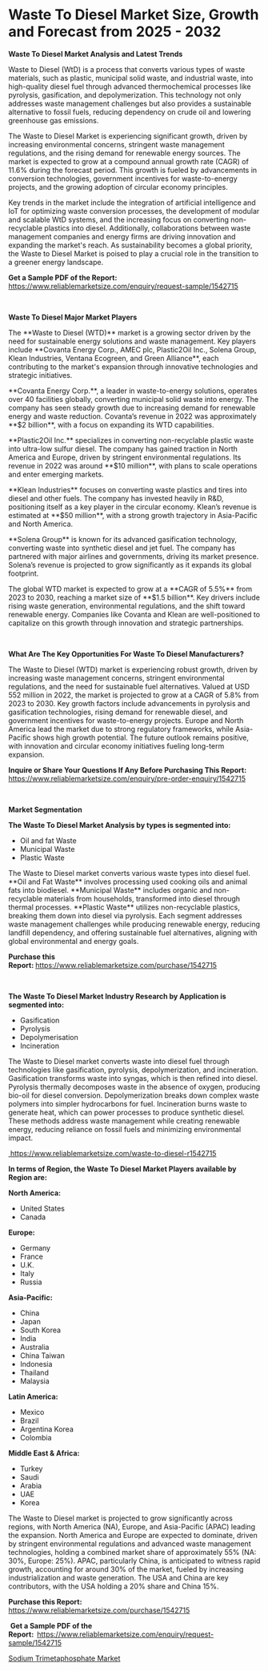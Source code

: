 <p><h1>Waste To Diesel Market Size, Growth and Forecast from 2025 - 2032</h1></p><p><strong>Waste To Diesel Market Analysis and Latest Trends</strong></p>
<p><p>Waste to Diesel (WtD) is a process that converts various types of waste materials, such as plastic, municipal solid waste, and industrial waste, into high-quality diesel fuel through advanced thermochemical processes like pyrolysis, gasification, and depolymerization. This technology not only addresses waste management challenges but also provides a sustainable alternative to fossil fuels, reducing dependency on crude oil and lowering greenhouse gas emissions.</p><p>The Waste to Diesel Market is experiencing significant growth, driven by increasing environmental concerns, stringent waste management regulations, and the rising demand for renewable energy sources. The market is expected to grow at a compound annual growth rate (CAGR) of 11.6% during the forecast period. This growth is fueled by advancements in conversion technologies, government incentives for waste-to-energy projects, and the growing adoption of circular economy principles.</p><p>Key trends in the market include the integration of artificial intelligence and IoT for optimizing waste conversion processes, the development of modular and scalable WtD systems, and the increasing focus on converting non-recyclable plastics into diesel. Additionally, collaborations between waste management companies and energy firms are driving innovation and expanding the market's reach. As sustainability becomes a global priority, the Waste to Diesel Market is poised to play a crucial role in the transition to a greener energy landscape.</p></p>
<p><strong>Get a Sample PDF of the Report:&nbsp;</strong> <a href="https://www.reliablemarketsize.com/enquiry/request-sample/1542715?utm_campaign=1845&utm_medium=2&utm_source=Github&utm_content=ia&utm_term=26012025&utm_id=waste-to-diesel">https://www.reliablemarketsize.com/enquiry/request-sample/1542715</a></p>
<p>&nbsp;</p>
<p><strong>Waste To Diesel Major Market Players</strong></p>
<p><p>The **Waste to Diesel (WTD)** market is a growing sector driven by the need for sustainable energy solutions and waste management. Key players include **Covanta Energy Corp., AMEC plc, Plastic2Oil Inc., Solena Group, Klean Industries, Ventana Ecogreen, and Green Alliance**, each contributing to the market's expansion through innovative technologies and strategic initiatives.</p><p>**Covanta Energy Corp.**, a leader in waste-to-energy solutions, operates over 40 facilities globally, converting municipal solid waste into energy. The company has seen steady growth due to increasing demand for renewable energy and waste reduction. Covanta’s revenue in 2022 was approximately **$2 billion**, with a focus on expanding its WTD capabilities.</p><p>**Plastic2Oil Inc.** specializes in converting non-recyclable plastic waste into ultra-low sulfur diesel. The company has gained traction in North America and Europe, driven by stringent environmental regulations. Its revenue in 2022 was around **$10 million**, with plans to scale operations and enter emerging markets.</p><p>**Klean Industries** focuses on converting waste plastics and tires into diesel and other fuels. The company has invested heavily in R&D, positioning itself as a key player in the circular economy. Klean’s revenue is estimated at **$50 million**, with a strong growth trajectory in Asia-Pacific and North America.</p><p>**Solena Group** is known for its advanced gasification technology, converting waste into synthetic diesel and jet fuel. The company has partnered with major airlines and governments, driving its market presence. Solena’s revenue is projected to grow significantly as it expands its global footprint.</p><p>The global WTD market is expected to grow at a **CAGR of 5.5%** from 2023 to 2030, reaching a market size of **$1.5 billion**. Key drivers include rising waste generation, environmental regulations, and the shift toward renewable energy. Companies like Covanta and Klean are well-positioned to capitalize on this growth through innovation and strategic partnerships.</p></p>
<p>&nbsp;</p>
<p><strong>What Are The Key Opportunities For Waste To Diesel Manufacturers?</strong></p>
<p><p>The Waste to Diesel (WTD) market is experiencing robust growth, driven by increasing waste management concerns, stringent environmental regulations, and the need for sustainable fuel alternatives. Valued at USD 552 million in 2022, the market is projected to grow at a CAGR of 5.8% from 2023 to 2030. Key growth factors include advancements in pyrolysis and gasification technologies, rising demand for renewable diesel, and government incentives for waste-to-energy projects. Europe and North America lead the market due to strong regulatory frameworks, while Asia-Pacific shows high growth potential. The future outlook remains positive, with innovation and circular economy initiatives fueling long-term expansion.</p></p>
<p><strong>Inquire or Share Your Questions If Any Before Purchasing This Report:</strong> <a href="https://www.reliablemarketsize.com/enquiry/pre-order-enquiry/1542715?utm_campaign=1845&utm_medium=2&utm_source=Github&utm_content=ia&utm_term=26012025&utm_id=waste-to-diesel">https://www.reliablemarketsize.com/enquiry/pre-order-enquiry/1542715</a></p>
<p>&nbsp;</p>
<p><strong>Market Segmentation</strong></p>
<p><strong>The Waste To Diesel Market Analysis by types is segmented into:</strong></p>
<p><ul><li>Oil and fat Waste</li><li>Municipal Waste</li><li>Plastic Waste</li></ul></p>
<p><p>The Waste to Diesel market converts various waste types into diesel fuel. **Oil and Fat Waste** involves processing used cooking oils and animal fats into biodiesel. **Municipal Waste** includes organic and non-recyclable materials from households, transformed into diesel through thermal processes. **Plastic Waste** utilizes non-recyclable plastics, breaking them down into diesel via pyrolysis. Each segment addresses waste management challenges while producing renewable energy, reducing landfill dependency, and offering sustainable fuel alternatives, aligning with global environmental and energy goals.</p></p>
<p><strong>Purchase this Report:&nbsp;</strong><a href="https://www.reliablemarketsize.com/purchase/1542715?utm_campaign=1845&utm_medium=2&utm_source=Github&utm_content=ia&utm_term=26012025&utm_id=waste-to-diesel">https://www.reliablemarketsize.com/purchase/1542715</a></p>
<p>&nbsp;</p>
<p><strong>The Waste To Diesel Market Industry Research by Application is segmented into:</strong></p>
<p><ul><li>Gasification</li><li>Pyrolysis</li><li>Depolymerisation</li><li>Incineration</li></ul></p>
<p><p>The Waste to Diesel market converts waste into diesel fuel through technologies like gasification, pyrolysis, depolymerization, and incineration. Gasification transforms waste into syngas, which is then refined into diesel. Pyrolysis thermally decomposes waste in the absence of oxygen, producing bio-oil for diesel conversion. Depolymerization breaks down complex waste polymers into simpler hydrocarbons for fuel. Incineration burns waste to generate heat, which can power processes to produce synthetic diesel. These methods address waste management while creating renewable energy, reducing reliance on fossil fuels and minimizing environmental impact.</p></p>
<p><a href="https://www.reliablemarketsize.com/waste-to-diesel-r1542715?utm_campaign=1845&utm_medium=2&utm_source=Github&utm_content=ia&utm_term=26012025&utm_id=waste-to-diesel">&nbsp;https://www.reliablemarketsize.com/waste-to-diesel-r1542715</a></p>
<p><strong>In terms of Region, the Waste To Diesel Market Players available by Region are:</strong></p>
<p>
    <p> <strong> North America: </strong>
        <ul>
            <li>United States</li>
            <li>Canada</li>
        </ul>
        </p> 
    <p> <strong> Europe: </strong>
        <ul>
            <li>Germany</li>
            <li>France</li>
            <li>U.K.</li>
            <li>Italy</li>
            <li>Russia</li>
        </ul>
        </p> 
    <p> <strong> Asia-Pacific: </strong>
        <ul>
            <li>China</li>
            <li>Japan</li>
            <li>South Korea</li>
            <li>India</li>
            <li>Australia</li>
            <li>China Taiwan</li>
            <li>Indonesia</li>
            <li>Thailand</li>
            <li>Malaysia</li>
        </ul>
        </p> 
    <p> <strong> Latin America: </strong>
        <ul>
            <li>Mexico</li>
            <li>Brazil</li>
            <li>Argentina Korea</li>
            <li>Colombia</li>
        </ul>
        </p> 
    <p> <strong> Middle East & Africa: </strong>
        <ul>
            <li>Turkey</li>
            <li>Saudi</li>
            <li>Arabia</li>
            <li>UAE</li>
            <li>Korea</li>
        </ul>
    </p>
    </p>
<p><p>The Waste to Diesel market is projected to grow significantly across regions, with North America (NA), Europe, and Asia-Pacific (APAC) leading the expansion. North America and Europe are expected to dominate, driven by stringent environmental regulations and advanced waste management technologies, holding a combined market share of approximately 55% (NA: 30%, Europe: 25%). APAC, particularly China, is anticipated to witness rapid growth, accounting for around 30% of the market, fueled by increasing industrialization and waste generation. The USA and China are key contributors, with the USA holding a 20% share and China 15%.</p></p>
<p><strong>Purchase this Report: </strong><a href="https://www.reliablemarketsize.com/purchase/1542715?utm_campaign=1845&utm_medium=2&utm_source=Github&utm_content=ia&utm_term=26012025&utm_id=waste-to-diesel">https://www.reliablemarketsize.com/purchase/1542715</a></p>
<p>&nbsp;<strong>Get a Sample PDF of the Report:&nbsp;&nbsp;</strong><a href="https://www.reliablemarketsize.com/enquiry/request-sample/1542715?utm_campaign=1845&utm_medium=2&utm_source=Github&utm_content=ia&utm_term=26012025&utm_id=waste-to-diesel">https://www.reliablemarketsize.com/enquiry/request-sample/1542715</a></p>
<p><strong></strong></p>
<p><p><a href="https://github.com/RickHolmes3/Market-Research-Report-List-7/blob/main/sodium-trimetaphosphate-market.md?utm_campaign=1845&utm_medium=2&utm_source=Github&utm_content=ia&utm_term=26012025&utm_id=waste-to-diesel">Sodium Trimetaphosphate Market</a></p></p>
